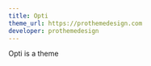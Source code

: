 ```yaml
---
title: Opti
theme_url: https://prothemedesign.com
developer: prothemedesign
---
```

Opti is a theme
